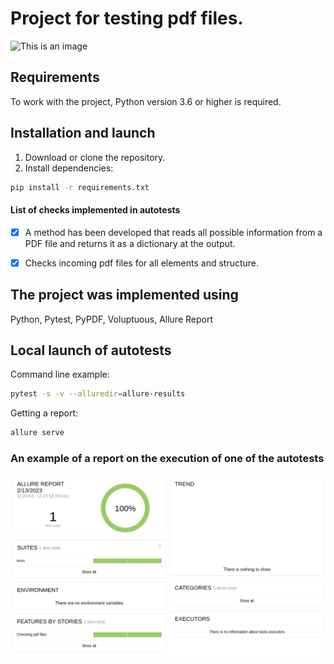 # Project for testing pdf files.

![This is an image](https://cdn.dribbble.com/users/616823/screenshots/3120552/pdf-page-flip-animation.gif)

## Requirements
To work with the project, Python version 3.6 or higher is required.

## Installation and launch
1. Download or clone the repository.
2. Install dependencies:
```bash
pip install -r requirements.txt
```

#### List of checks implemented in autotests
- [x] A method has been developed that reads all possible information from a PDF file and returns it as a dictionary at the output.
- [x] Checks incoming pdf files for all elements and structure.


## The project was implemented using
Python, Pytest, PyPDF, Voluptuous, Allure Report


## Local launch of autotests
Command line example:
```bash
pytest -s -v --alluredir=allure-results
```

Getting a report:
```bash
allure serve
```

### An example of a report on the execution of one of the autotests
![This is an image](screenshot_allure_results.png)

